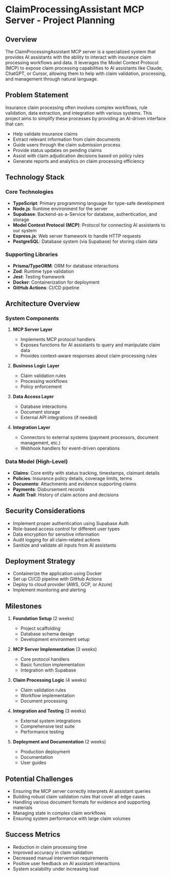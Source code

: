 # ClaimProcessingAssistant MCP Server - Project Planning

## Overview

The ClaimProcessingAssistant MCP server is a specialized system that provides AI assistants with the ability to interact with insurance claim processing workflows and data. It leverages the Model Context Protocol (MCP) to expose claim processing capabilities to AI assistants like Claude, ChatGPT, or Cursor, allowing them to help with claim validation, processing, and management through natural language.

## Problem Statement

Insurance claim processing often involves complex workflows, rule validation, data extraction, and integration with various systems. This project aims to simplify these processes by providing an AI-driven interface that can:

- Help validate insurance claims
- Extract relevant information from claim documents
- Guide users through the claim submission process
- Provide status updates on pending claims
- Assist with claim adjudication decisions based on policy rules
- Generate reports and analytics on claim processing efficiency

## Technology Stack

### Core Technologies

- **TypeScript**: Primary programming language for type-safe development
- **Node.js**: Runtime environment for the server
- **Supabase**: Backend-as-a-Service for database, authentication, and storage
- **Model Context Protocol (MCP)**: Protocol for connecting AI assistants to our system
- **Express.js**: Web server framework to handle HTTP requests
- **PostgreSQL**: Database system (via Supabase) for storing claim data

### Supporting Libraries

- **Prisma/TypeORM**: ORM for database interactions
- **Zod**: Runtime type validation
- **Jest**: Testing framework
- **Docker**: Containerization for deployment
- **GitHub Actions**: CI/CD pipeline

## Architecture Overview

### System Components

1. **MCP Server Layer**

   - Implements MCP protocol handlers
   - Exposes functions for AI assistants to query and manipulate claim data
   - Provides context-aware responses about claim processing rules

2. **Business Logic Layer**

   - Claim validation rules
   - Processing workflows
   - Policy enforcement

3. **Data Access Layer**

   - Database interactions
   - Document storage
   - External API integrations (if needed)

4. **Integration Layer**
   - Connectors to external systems (payment processors, document management, etc.)
   - Webhook handlers for event-driven operations

### Data Model (High-Level)

- **Claims**: Core entity with status tracking, timestamps, claimant details
- **Policies**: Insurance policy details, coverage limits, terms
- **Documents**: Attachments and evidence supporting claims
- **Payments**: Disbursement records
- **Audit Trail**: History of claim actions and decisions

## Security Considerations

- Implement proper authentication using Supabase Auth
- Role-based access control for different user types
- Data encryption for sensitive information
- Audit logging for all claim-related actions
- Sanitize and validate all inputs from AI assistants

## Deployment Strategy

- Containerize the application using Docker
- Set up CI/CD pipeline with GitHub Actions
- Deploy to cloud provider (AWS, GCP, or Azure)
- Implement monitoring and alerting

## Milestones

1. **Foundation Setup** (2 weeks)

   - Project scaffolding
   - Database schema design
   - Development environment setup

2. **MCP Server Implementation** (3 weeks)

   - Core protocol handlers
   - Basic function implementation
   - Integration with Supabase

3. **Claim Processing Logic** (4 weeks)

   - Claim validation rules
   - Workflow implementation
   - Document processing

4. **Integration and Testing** (3 weeks)

   - External system integrations
   - Comprehensive test suite
   - Performance testing

5. **Deployment and Documentation** (2 weeks)
   - Production deployment
   - Documentation
   - User guides

## Potential Challenges

- Ensuring the MCP server correctly interprets AI assistant queries
- Building robust claim validation rules that cover all edge cases
- Handling various document formats for evidence and supporting materials
- Managing state in complex claim workflows
- Ensuring system performance with large claim volumes

## Success Metrics

- Reduction in claim processing time
- Improved accuracy in claim validation
- Decreased manual intervention requirements
- Positive user feedback on AI assistant interactions
- System scalability under increasing load
